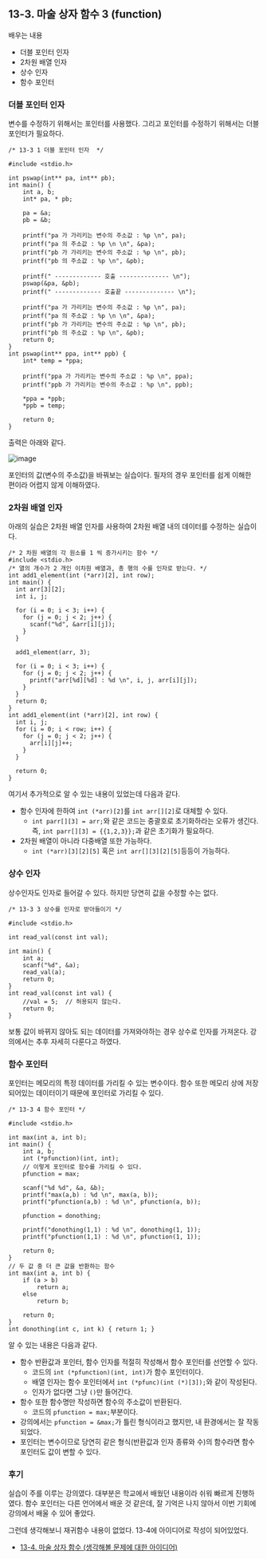 ## 13-3. 마술 상자 함수 3 (function)

배우는 내용

- 더블 포인터 인자
- 2차원 배열 인자
- 상수 인자
- 함수 포인터

### 더블 포인터 인자

변수를 수정하기 위해서는 포인터를 사용했다. 그리고 포인터를 수정하기 위해서는 더블 포인터가 필요하다.

```
/* 13-3 1 더블 포인터 인자  */

#include <stdio.h>

int pswap(int** pa, int** pb);
int main() {
	int a, b;
	int* pa, * pb;

	pa = &a;
	pb = &b;

	printf("pa 가 가리키는 변수의 주소값 : %p \n", pa);
	printf("pa 의 주소값 : %p \n \n", &pa);
	printf("pb 가 가리키는 변수의 주소값 : %p \n", pb);
	printf("pb 의 주소값 : %p \n", &pb);

	printf(" ------------- 호출 -------------- \n");
	pswap(&pa, &pb);
	printf(" ------------- 호출끝 -------------- \n");

	printf("pa 가 가리키는 변수의 주소값 : %p \n", pa);
	printf("pa 의 주소값 : %p \n \n", &pa);
	printf("pb 가 가리키는 변수의 주소값 : %p \n", pb);
	printf("pb 의 주소값 : %p \n", &pb);
	return 0;
}
int pswap(int** ppa, int** ppb) {
	int* temp = *ppa;

	printf("ppa 가 가리키는 변수의 주소값 : %p \n", ppa);
	printf("ppb 가 가리키는 변수의 주소값 : %p \n", ppb);

	*ppa = *ppb;
	*ppb = temp;

	return 0;
}
```

출력은 아래와 같다.

![image](https://github.com/ii200400/IT_Skill_Question/assets/19484971/c5380655-6e91-4efe-9f5e-aacf8fd66d90)

포인터의 값(변수의 주소값)을 바꿔보는 실습이다. 필자의 경우 포인터를 쉽게 이해한 편이라 어렵지 않게 이해하였다.

### 2차원 배열 인자

아래의 실습은 2차원 배열 인자를 사용하여 2차원 배열 내의 데이터를 수정하는 실습이다.

```
/* 2 차원 배열의 각 원소를 1 씩 증가시키는 함수 */
#include <stdio.h>
/* 열의 개수가 2 개인 이차원 배열과, 총 행의 수를 인자로 받는다. */
int add1_element(int (*arr)[2], int row);
int main() {
  int arr[3][2];
  int i, j;

  for (i = 0; i < 3; i++) {
    for (j = 0; j < 2; j++) {
      scanf("%d", &arr[i][j]);
    }
  }

  add1_element(arr, 3);

  for (i = 0; i < 3; i++) {
    for (j = 0; j < 2; j++) {
      printf("arr[%d][%d] : %d \n", i, j, arr[i][j]);
    }
  }
  return 0;
}
int add1_element(int (*arr)[2], int row) {
  int i, j;
  for (i = 0; i < row; i++) {
    for (j = 0; j < 2; j++) {
      arr[i][j]++;
    }
  }

  return 0;
}
```

여기서 추가적으로 알 수 있는 내용이 있었는데 다음과 같다.

- 함수 인자에 한하여 `int (*arr)[2]`를 `int arr[][2]`로 대체할 수 있다.
  - `int parr[][3] = arr;`와 같은 코드는 중괄호로 초기화하라는 오류가 생긴다. 즉, `int parr[][3] = {{1,2,3}};`과 같은 초기화가 필요하다.
- 2차원 배열이 아니라 다중배열 또한 가능하다.
  - `int (*arr)[3][2][5]` 혹은 `int arr[][3][2][5]`등등이 가능하다.

### 상수 인자

상수인자도 인자로 들어갈 수 있다. 하지만 당연히 값을 수정할 수는 없다.

```
/* 13-3 3 상수를 인자로 받아들이기 */

#include <stdio.h>

int read_val(const int val);

int main() {
	int a;
	scanf("%d", &a);
	read_val(a);
	return 0;
}
int read_val(const int val) {
	//val = 5;  // 허용되지 않는다.
	return 0;
}
```

보통 값이 바뀌지 않아도 되는 데이터를 가져와야하는 경우 상수로 인자를 가져온다. 강의에서는 추후 자세히 다룬다고 하였다.

### 함수 포인터

포인터는 메모리의 특정 데이터를 가리킬 수 있는 변수이다. 함수 또한 메모리 상에 저장되어있는 데이터이기 때문에 포인터로 가리킬 수 있다.

```
/* 13-3 4 함수 포인터 */

#include <stdio.h>

int max(int a, int b);
int main() {
    int a, b;
    int (*pfunction)(int, int);
    // 이렇게 포인터로 함수를 가리킬 수 있다.
    pfunction = max;

    scanf("%d %d", &a, &b);
    printf("max(a,b) : %d \n", max(a, b));
    printf("pfunction(a,b) : %d \n", pfunction(a, b));

    pfunction = donothing;

    printf("donothing(1,1) : %d \n", donothing(1, 1));
    printf("pfunction(1,1) : %d \n", pfunction(1, 1));

    return 0;
}
// 두 값 중 더 큰 값을 반환하는 함수
int max(int a, int b) {
    if (a > b)
        return a;
    else
        return b;

    return 0;
}
int donothing(int c, int k) { return 1; }
```

알 수 있는 내용은 다음과 같다.

- 함수 반환값과 포인터, 함수 인자를 적절히 작성해서 함수 포인터를 선언할 수 있다.
  - 코드의 `int (*pfunction)(int, int)`가 함수 포인터이다.
  - 배열 인자는 함수 포인터에서 `int (*pfunc)(int (*)[3]);`와 같이 작성된다.
  - 인자가 없다면 그냥 `()`만 들어간다.
- 함수 또한 함수명만 작성하면 함수의 주소값이 반환된다.
  - 코드의 `pfunction = max;`부분이다.
- 강의에서는 `pfunction = &max;`가 틀린 형식이라고 했지만, 내 환경에서는 잘 작동되었다.
- 포인터는 변수이므로 당연히 같은 형식(반환값과 인자 종류와 수)의 함수라면 함수 포인터도 값이 변할 수 있다.

### 후기

실습이 주를 이루는 강의였다. 대부분은 학교에서 배웠던 내용이라 쉬워 빠르게 진행하였다. 함수 포인터는 다른 언어에서 배운 것 같은데, 잘 기억은 나지 않아서 이번 기회에 강의에서 배울 수 있어 좋았다.

그런데 생각해보니 재귀함수 내용이 없었다. 13-4에 아이디어로 작성이 되어있었다.

- [13-4. 마술 상자 함수 (생각해볼 문제에 대한 아이디어)](./13-4.md)
